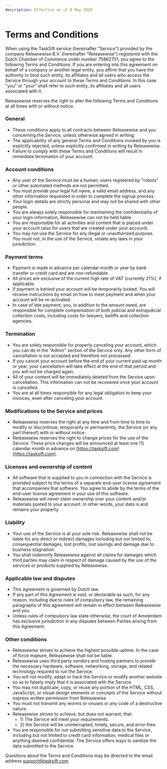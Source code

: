 ```yaml
---
description: Effective as of 8 May 2020
---
```


# Terms and Conditions

When using the TaskSift service \(hereinafter "Service"\) provided by the company Releasewise B.V. \(hereinafter "Releasewise"\) registered with the Dutch Chamber of Commerce under number 75862751, you agree to the following Terms and Conditions. If you are entering into this agreement on behalf of a company or another legal entity, you affirm that you have the authority to bind such entity, its affiliates and all users who access the Service through your account to these Terms and Conditions. In this case "you" or "your" shall refer to such entity, its affiliates and all users associated with it.

Releasewise reserves the right to alter the following Terms and Conditions at all times with or without notice.

### General

* These conditions apply to all contracts between Releasewise and you concerning the Service, unless otherwise agreed in writing.
* The applicability of any general Terms and Conditions invoked by you is explicitly rejected, unless explicitly confirmed in writing by Releasewise.
* Failure to comply with these Terms and Conditions will result in immediate termination of your account.

### Account conditions

* Any user of the Service must be a human; users registered by "robots" or other automated methods are not permitted.
* You must provide your legal full name, a valid email address, and any other information requested in order to complete the signup process.
* Your login details are strictly personal and may not be shared with other people.
* You are always solely responsible for maintaining the confidentiality of your login information, Releasewise can not be held liable.
* You are responsible for all activities and content that is placed under your account \(also for users that are created under your account\).
* You may not use the Service for any illegal or unauthorized purpose. You must not, in the use of the Service, violate any laws in your jurisdiction.

### Payment terms

* Payment is made in advance per calendar month or year by bank transfer or credit card and are non-refundable.
* All prices are exclusive of the current high rate of VAT \(currently 21%\), if applicable.
* If payment is behind your account will be temporarily locked. You will receive instructions by email on how to meet payment and when your account will be re-activated.
* In case of late payment, you, in addition to the amount owed, are responsible for complete compensation of both judicial and extrajudicial collection costs, including costs for lawyers, bailiffs and collection agencies.

### Termination

* You are solely responsible for properly canceling your account, which you can do in the "Admin" section of the Service only. Any other form of cancellation is not accepted and therefore not processed.
* If you cancel your account before the end of your current paid up month or year, your cancellation will take effect at the end of that period and you will not be charged again.
* All of your content will be immediately deleted from the Service upon cancellation. This information can not be recovered once your account is cancelled.
* You are at all times responsible for any legal obligation to keep your invoices, even after canceling your account.

### Modifications to the Service and prices

* Releasewise reserves the right at any time and from time to time to modify or discontinue, temporarily or permanently, the Service \(or any part thereof\) with or without notice.
* Releasewise reserves the right to change prices for the use of the Service. These price changes will be announced at least one \(1\) calendar month in advance on [https://tasksift.com](https://tasksift.com).

### Licenses and ownership of content

* All software that is supplied to you in connection with the Service is provided subject to the terms of a separate end-user license agreement that accompanies that software. You agree to abide by the terms of the end-user license agreement in your use of this software.
* Releasewise will never claim ownership over your content and/or materials posted to your account. In other words, your data is and remains your property.

### Liability

* Your use of the Service is at your sole risk. Releasewise shall not be liable for any direct or indirect damages including but not limited to, consequential damages, lost profits, lost savings and damage due to business stagnation.
* You shall indemnify Releasewise against all claims for damages which third parties may claim in respect of damage caused by the use of the services or products supplied by Releasewise.

### Applicable law and disputes

* This agreement is governed by Dutch law.
* If any part of this Agreement is void, or declarable as such, for any reason, including due to rules of compulsory law, the remaining paragraphs of this agreement will remain in effect between Releasewise and you.
* Unless rules of compulsory law state otherwise, the court of Amsterdam has exclusive jurisdiction in any disputes between Parties arising from this Agreement.

### Other conditions

* Releasewise strives to achieve the highest possible uptime. In the case of force majeure, Releasewise shall not be liable.
* Releasewise uses third party vendors and hosting partners to provide the necessary hardware, software, networking, storage, and related technology required to run the Service.
* You will not modify, adapt or hack the Service or modify another website so as to falsely imply that it is associated with the Service.
* You may not duplicate, copy, or reuse any portion of the HTML, CSS, JavaScript, or visual design elements or concepts of the Service without express written permission from Releasewise.
* You must not transmit any worms or viruses or any code of a destructive nature.
* Releasewise strives to achieve, but does not warrant, that:
  * 1\) The Service will meet your requirements.
  * 2\) the Service will be uninterrupted, timely, secure, and error-free.
* You are responsible for not submitting sensitive data to the Service, including but not limited to credit card information, medical files or anything deemed confidential. The Service offers ways to sanitize the data submitted to the Service.

Questions about the Terms and Conditions may be directed to the email address [support@tasksift.com](mailto:support@tasksift.com).

